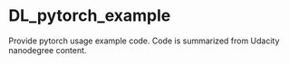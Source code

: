 # DL_pytorch_example
Provide pytorch usage example code.
Code is summarized from Udacity nanodegree content.
